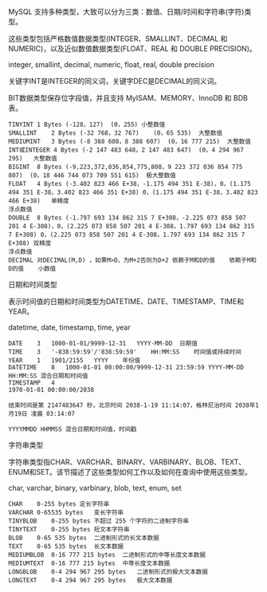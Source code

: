 MySQL 支持多种类型，大致可以分为三类：数值、日期/时间和字符串(字符)类型。

这些类型包括严格数值数据类型(INTEGER、SMALLINT、DECIMAL 和 NUMERIC)，以及近似数值数据类型(FLOAT、REAL 和 DOUBLE PRECISION)。

integer, smallint, decimal, numeric, float, real, double precision

关键字INT是INTEGER的同义词，关键字DEC是DECIMAL的同义词。

BIT数据类型保存位字段值，并且支持 MyISAM、MEMORY、InnoDB 和 BDB表。

	TINYINT	1 Bytes	(-128，127)	(0，255)	小整数值
	SMALLINT	2 Bytes	(-32 768，32 767)	(0，65 535)	大整数值
	MEDIUMINT	3 Bytes	(-8 388 608，8 388 607)	(0，16 777 215)	大整数值
	INT或INTEGER	4 Bytes	(-2 147 483 648，2 147 483 647)	(0，4 294 967 295)	大整数值
	BIGINT	8 Bytes	(-9,223,372,036,854,775,808，9 223 372 036 854 775 807)	(0，18 446 744 073 709 551 615)	极大整数值
	FLOAT	4 Bytes	(-3.402 823 466 E+38，-1.175 494 351 E-38)，0，(1.175 494 351 E-38，3.402 823 466 351 E+38)	0，(1.175 494 351 E-38，3.402 823 466 E+38)	单精度
	浮点数值
	DOUBLE	8 Bytes	(-1.797 693 134 862 315 7 E+308，-2.225 073 858 507 201 4 E-308)，0，(2.225 073 858 507 201 4 E-308，1.797 693 134 862 315 7 E+308)	0，(2.225 073 858 507 201 4 E-308，1.797 693 134 862 315 7 E+308)	双精度
	浮点数值
	DECIMAL	对DECIMAL(M,D) ，如果M>D，为M+2否则为D+2	依赖于M和D的值	依赖于M和D的值	小数值

日期和时间类型

表示时间值的日期和时间类型为DATETIME、DATE、TIMESTAMP、TIME和YEAR。

datetime, date, timestamp, time, year

	DATE	3	1000-01-01/9999-12-31	YYYY-MM-DD	日期值
	TIME	3	'-838:59:59'/'838:59:59'	HH:MM:SS	时间值或持续时间
	YEAR	1	1901/2155	YYYY	年份值
	DATETIME	8	1000-01-01 00:00:00/9999-12-31 23:59:59	YYYY-MM-DD HH:MM:SS	混合日期和时间值
	TIMESTAMP	4	
	1970-01-01 00:00:00/2038

	结束时间是第 2147483647 秒，北京时间 2038-1-19 11:14:07，格林尼治时间 2038年1月19日 凌晨 03:14:07

	YYYYMMDD HHMMSS	混合日期和时间值，时间戳

字符串类型

字符串类型指CHAR、VARCHAR、BINARY、VARBINARY、BLOB、TEXT、ENUM和SET。该节描述了这些类型如何工作以及如何在查询中使用这些类型。

char, varchar, binary, varbinary, blob, text, enum, set

	CHAR	0-255 bytes	定长字符串
	VARCHAR	0-65535 bytes	变长字符串
	TINYBLOB	0-255 bytes	不超过 255 个字符的二进制字符串
	TINYTEXT	0-255 bytes	短文本字符串
	BLOB	0-65 535 bytes	二进制形式的长文本数据
	TEXT	0-65 535 bytes	长文本数据
	MEDIUMBLOB	0-16 777 215 bytes	二进制形式的中等长度文本数据
	MEDIUMTEXT	0-16 777 215 bytes	中等长度文本数据
	LONGBLOB	0-4 294 967 295 bytes	二进制形式的极大文本数据
	LONGTEXT	0-4 294 967 295 bytes	极大文本数据
